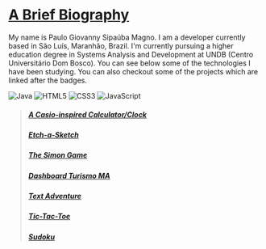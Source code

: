 # [A Brief Biography](https://linkedin.com/in/pgsmagno/)

My name is Paulo Giovanny Sipaúba Magno. I am a developer currently based in São Luís, Maranhão, Brazil. I'm currently pursuing a higher education degree in Systems Analysis and Development at UNDB (Centro Universitário Dom Bosco). You can see below some of the technologies I have been studying. You can also checkout some of the projects which are linked after the badges.

![Java](https://img.shields.io/badge/java-%23ED8B00.svg?style=for-the-badge&logo=java&logoColor=white) ![HTML5](https://img.shields.io/badge/html5-%23E34F26.svg?style=for-the-badge&logo=html5&logoColor=white) ![CSS3](https://img.shields.io/badge/css3-%231572B6.svg?style=for-the-badge&logo=css3&logoColor=white)  ![JavaScript](https://img.shields.io/badge/javascript-%23323330.svg?style=for-the-badge&logo=javascript&logoColor=%23F7DF1E)

>##### [A Casio-inspired Calculator/Clock  ](https://pgmagno.github.io/tod-calculator/)
>##### [Etch-a-Sketch](https://pgmagno.github.io/etch-a-sketch/)
>##### [The Simon Game](https://pgmagno.github.io/simon-game/)
>##### [Dashboard Turismo MA](https://observatorioturismoma.github.io/dashboard/)
>##### [Text Adventure](https://github.com/pgmagno/textAdventure/)
>##### [Tic-Tac-Toe](https://github.com/pgmagno/tictactoe)
>##### [Sudoku](https://github.com/pgmagno/sudoku)

